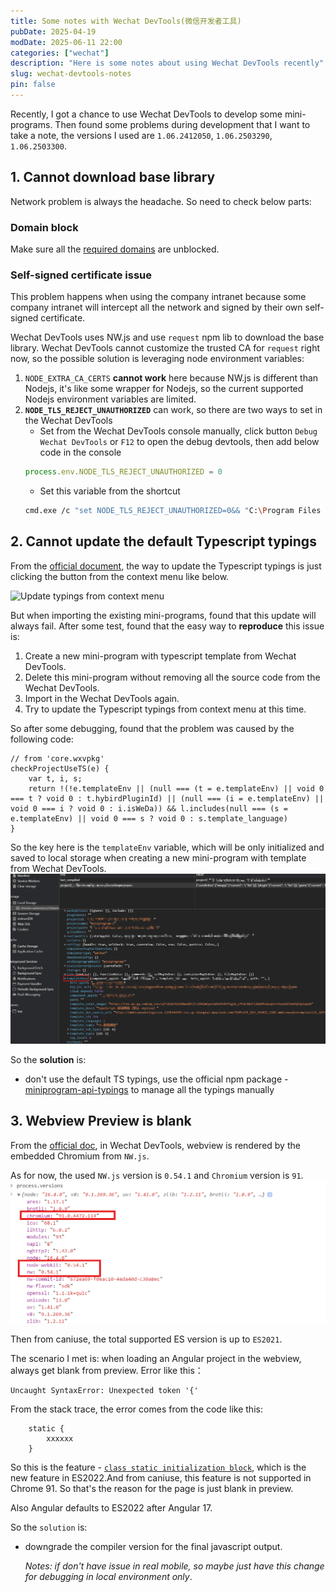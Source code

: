 ```yaml
---
title: Some notes with Wechat DevTools(微信开发者工具)
pubDate: 2025-04-19
modDate: 2025-06-11 22:00
categories: ["wechat"]
description: "Here is some notes about using Wechat DevTools recently"
slug: wechat-devtools-notes
pin: false
---
```


Recently, I got a chance to use Wechat DevTools to develop some mini-programs. Then found some problems during development that I want to take a note, the versions I used are `1.06.2412050`, `1.06.2503290`, `1.06.2503300`.

## 1. Cannot download base library

Network problem is always the headache. So need to check below parts:

### Domain block

Make sure all the [required domains](https://wechat-miniprogram.github.io/minigame-unity-webgl-transform/Design/DevtoolsDomain.html) are unblocked.

### Self-signed certificate issue

This problem happens when using the company intranet because some company intranet will intercept all the network and signed by their own self-signed certificate.

Wechat DevTools uses NW.js and use `request` npm lib to download the base library. Wechat DevTools cannot customize the trusted CA for `request` right now, so the possible solution is leveraging node environment variables:

1. `NODE_EXTRA_CA_CERTS` **cannot work** here because NW.js is different than Nodejs, it's like some wrapper for Nodejs, so the current supported Nodejs environment variables are limited.
1. **`NODE_TLS_REJECT_UNAUTHORIZED`** can work, so there are two ways to set in the Wechat DevTools
   - Set from the Wechat DevTools console manually, click button `Debug Wechat DevTools` or `F12` to open the debug devtools, then add below code in the console
   ```javascript
   process.env.NODE_TLS_REJECT_UNAUTHORIZED = 0
   ```
   - Set this variable from the shortcut
   ```bash
   cmd.exe /c "set NODE_TLS_REJECT_UNAUTHORIZED=0&& "C:\Program Files (x86)\Tencent\微信web开发者工具\微信开发者工具.exe"
   ```

## 2. Cannot update the default Typescript typings

From the [official document](https://developers.weixin.qq.com/miniprogram/dev/devtools/compilets.html#TS%E5%A3%B0%E6%98%8E%E6%96%87%E4%BB%B6%E6%9B%B4%E6%96%B0), the way to update the Typescript typings is just clicking the button from the context menu like below.

<img alt="Update typings from context menu" src="https://res.wx.qq.com/wxdoc/dist/assets/img/up-ts-lib.85b4a1ab.png" style="height: 300px">

But when importing the existing mini-programs, found that this update will always fail. After some test, found that the easy way to **reproduce** this issue is:

1. Create a new mini-program with typescript template from Wechat DevTools.
1. Delete this mini-program without removing all the source code from the Wechat DevTools.
1. Import in the Wechat DevTools again.
1. Try to update the Typescript typings from context menu at this time.

So after some debugging, found that the problem was caused by the following code:

```
// from 'core.wxvpkg'
checkProjectUseTS(e) {
    var t, i, s;
    return !(!e.templateEnv || (null === (t = e.templateEnv) || void 0 === t ? void 0 : t.hybirdPluginId) || (null === (i = e.templateEnv) || void 0 === i ? void 0 : i.isWeDa)) && l.includes(null === (s = e.templateEnv) || void 0 === s ? void 0 : s.template_language)
}
```

So the key here is the `templateEnv` variable, which will be only initialized and saved to local storage when creating a new mini-program with template from Wechat DevTools.
![templateEnv](../../assets/wechat/template-env.png)

So the **solution** is:

- don't use the default TS typings, use the official npm package - [miniprogram-api-typings](https://github.com/wechat-miniprogram/api-typings) to manage all the typings manually

## 3. Webview Preview is blank

From the [official doc](https://developers.weixin.qq.com/miniprogram/dev/framework/runtime/env.html), in Wechat DevTools, webview is rendered by the embedded Chromium from `NW.js`.

As for now, the used `NW.js` version is `0.54.1` and `Chromium` version is `91`.
![version](../../assets/wechat/version.png)

Then from caniuse, the total supported ES version is up to `ES2021`.

The scenario I met is: when loading an Angular project in the webview, always get blank from preview. Error like this：

```
Uncaught SyntaxError: Unexpected token '{'
```

From the stack trace, the error comes from the code like this:

```
    static {
        xxxxxx
    }
```

So this is the feature - [`class static initialization block`](https://developer.mozilla.org/en-US/docs/Web/JavaScript/Reference/Classes/Static_initialization_blocks), which is the new feature in ES2022.And from caniuse, this feature is not supported in Chrome 91. So that's the reason for the page is just blank in preview.

Also Angular defaults to ES2022 after Angular 17.

So the `solution` is:

- downgrade the compiler version for the final javascript output.

  _Notes: if don't have issue in real mobile, so maybe just have this change for debugging in local environment only_.
